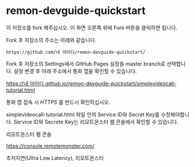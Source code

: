 # remon-devguide-quickstart

이 저장소를 fork 해주십시오. 이 화면 오른쪽 위에 Fork 버튼을 클릭하면 됩니다.

Fork 후 저장소의 주소는 아래와 같습니다.
```
https://github.com/내 아이디/remon-devguide-quickstart/
```

Fork 후 저장소의 Settings에서 GitHub Pages 설정을 master branch로 선택합니다.
설정 변경 후 아래 주소에서 통화 앱을 확인할 수 있습니다.

[https://내 아이디.github.io/remon-devguide-quickstart/simplevideocall-tutorial.html](simplevideocall-tutorial.html)

통화 앱 접속 시 *HTTPS* 를 반드시 확인하십시오.

simplevideocall-tutorial.html 파일 안의 Service ID와 Secret Key를 수정해야합니다.
Service ID와 Secrete Key는 리모트몬스터 웹 콘솔에서 확인할 수 있습니다.

리모트몬스터 웹 콘솔

https://console.remotemonster.com/


초저지연(Ultra Low Latency), 리모트몬스터

